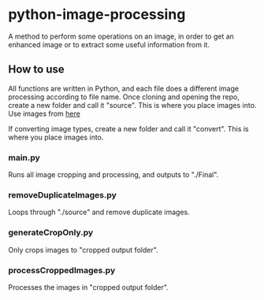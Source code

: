 # python-image-processing
A method to perform some operations on an image, in order to get an enhanced image or to extract some useful information from it.

## How to use
All functions are written in Python, and each file does a different image processing according to file name.
Once cloning and opening the repo, create a new folder and call it "source". This is where you place images into.
Use images from [here](https://github.com/WathikAhmed/GAN-images)

If converting image types, create a new folder and call it "convert". This is where you place images into.

### main.py
Runs all image cropping and processing, and outputs to "./Final".

### removeDuplicateImages.py
Loops through "./source" and remove duplicate images.

### generateCropOnly.py
Only crops images to "cropped output folder".

### processCroppedImages.py
Processes the images in "cropped output folder".

